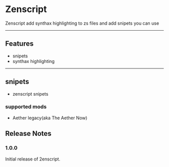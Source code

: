 # Zenscript

Zenscript add synthax highlighting to zs files and add snipets you can use

-----------------------------

## Features

- snipets
- synthax highlighting

-----------------------------

## snipets

- zenscript snipets

### supported mods

- Aether legacy(aka The Aether Now)

## Release Notes

### 1.0.0

Initial release of 2enscript.
